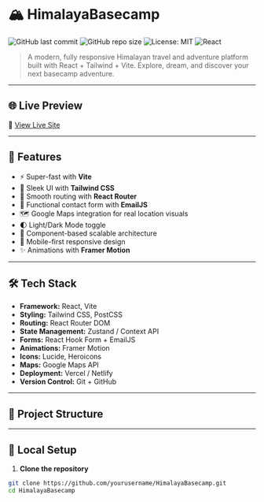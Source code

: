 # 🏔️ HimalayaBasecamp

![GitHub last commit](https://img.shields.io/github/last-commit/yourusername/HimalayaBasecamp)
![GitHub repo size](https://img.shields.io/github/repo-size/yourusername/HimalayaBasecamp)
![License: MIT](https://img.shields.io/badge/License-MIT-yellow.svg)
![React](https://img.shields.io/badge/Powered%20by-React-blue?logo=react)

> A modern, fully responsive Himalayan travel and adventure platform built with React + Tailwind + Vite. Explore, dream, and discover your next basecamp adventure.

---

## 🌐 Live Preview

🔗 [View Live Site](https://yourdomain.vercel.app)

---

## 🚀 Features

- ⚡ Super-fast with **Vite**
- 🎨 Sleek UI with **Tailwind CSS**
- 🔄 Smooth routing with **React Router**
- 📧 Functional contact form with **EmailJS**
- 🗺️ Google Maps integration for real location visuals
- 🌓 Light/Dark Mode toggle
- 🧩 Component-based scalable architecture
- 📱 Mobile-first responsive design
- ✨ Animations with **Framer Motion**

---

## 🛠️ Tech Stack

- **Framework:** React, Vite
- **Styling:** Tailwind CSS, PostCSS
- **Routing:** React Router DOM
- **State Management:** Zustand / Context API
- **Forms:** React Hook Form + EmailJS
- **Animations:** Framer Motion
- **Icons:** Lucide, Heroicons
- **Maps:** Google Maps API
- **Deployment:** Vercel / Netlify
- **Version Control:** Git + GitHub

---

## 📂 Project Structure

---

## 🧪 Local Setup

1. **Clone the repository**

```bash
git clone https://github.com/yourusername/HimalayaBasecamp.git
cd HimalayaBasecamp


